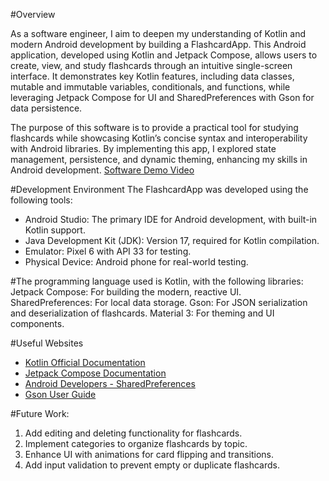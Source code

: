 #Overview

As a software engineer, I aim to deepen my understanding of Kotlin and modern Android development by building a FlashcardApp. This Android application, developed using Kotlin and Jetpack Compose, allows users to create, view, and study flashcards through an intuitive single-screen interface. It demonstrates key Kotlin features, including data classes, mutable and immutable variables, conditionals, and functions, while leveraging Jetpack Compose for UI and SharedPreferences with Gson for data persistence.

The purpose of this software is to provide a practical tool for studying flashcards while showcasing Kotlin’s concise syntax and interoperability with Android libraries. By implementing this app, I explored state management, persistence, and dynamic theming, enhancing my skills in Android development.
[Software Demo Video](http://youtube.link.goes.here)

#Development Environment
The FlashcardApp was developed using the following tools:
- Android Studio: The primary IDE for Android development, with built-in Kotlin support.
- Java Development Kit (JDK): Version 17, required for Kotlin compilation.
- Emulator: Pixel 6 with API 33 for testing.
- Physical Device: Android phone for real-world testing.

#The programming language used is Kotlin, with the following libraries:
Jetpack Compose: For building the modern, reactive UI.
SharedPreferences: For local data storage.
Gson: For JSON serialization and deserialization of flashcards.
Material 3: For theming and UI components.

#Useful Websites
- [Kotlin Official Documentation](https://kotlinlang.org/docs/home.html)
- [Jetpack Compose Documentation](https://developer.android.com/jetpack/compose/documentation)
- [Android Developers - SharedPreferences](https://developer.android.com/reference/android/content/SharedPreferences)
- [Gson User Guide](https://github.com/google/gson/blob/master/UserGuide.md)

#Future Work:
1.  Add editing and deleting functionality for flashcards.
2.  Implement categories to organize flashcards by topic.
3.  Enhance UI with animations for card flipping and transitions.
4.  Add input validation to prevent empty or duplicate flashcards.
